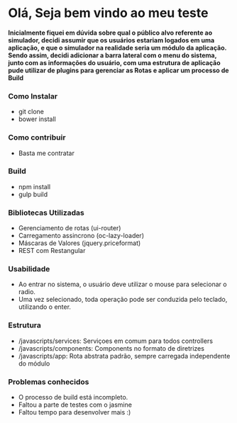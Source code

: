 # Olá, Seja bem vindo ao meu teste

**Inicialmente fiquei em dúvida sobre qual o público alvo referente ao simulador, decidi assumir que os usuários estariam
logados em uma aplicação, e que o simulador na realidade seria um módulo da aplicação. Sendo assim, decidi adicionar a barra lateral com o menu do sistema, junto com as informações do usuário, com uma estrutura de aplicação pude utilizar de plugins para gerenciar as Rotas e aplicar um processo de Build**


### Como Instalar

* git clone 
* bower install

### Como contribuir

* Basta me contratar

### Build

* npm install
* gulp build


### Bibliotecas Utilizadas

* Gerenciamento de rotas (ui-router)
* Carregamento assincrono (oc-lazy-loader)
* Máscaras de Valores (jquery.priceformat)
* REST com Restangular

### Usabilidade

* Ao entrar no sistema, o usuário deve utilizar o mouse para selecionar o radio.
* Uma vez selecionado, toda operação pode ser conduzida pelo teclado, utilizando o enter.

### Estrutura

* /javascripts/services: Serviçoes em comum para todos controllers
* /javascripts/components: Components no formato de diretrizes
* /javascripts/app: Rota abstrata padrão, sempre carregada independente do módulo

### Problemas conhecidos

* O processo de build está incompleto.
* Faltou a parte de testes com o jasmine
* Faltou tempo para desenvolver mais :)